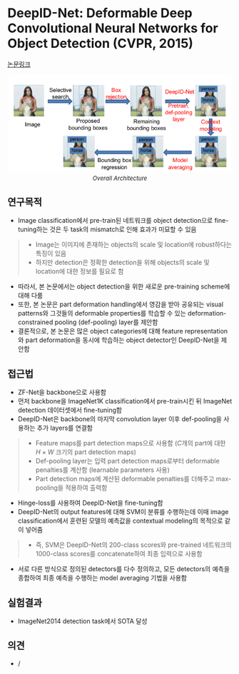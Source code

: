 # DeepID-Net: Deformable Deep Convolutional Neural Networks for Object Detection (CVPR, 2015)

[논문링크](https://openaccess.thecvf.com/content_cvpr_2015/html/Ouyang_DeepID-Net_Deformable_Deep_2015_CVPR_paper.html)

<p align="center">
    <img width="500" alt='fig1' src="./img/02_04_01.png?raw=true"></br>
    <em><font size=2>Overall Architecture</font></em>
</p>

## 연구목적
- Image classification에서 pre-train된 네트워크를 object detection으로 fine-tuning하는 것은 두 task의 mismatch로 인해 효과가 미묘할 수 있음
> - Image는 이미지에 존재하는 objects의 scale 및 location에 robust하다는 특징이 있음
> - 하지만 detection은 정확한 detection을 위해 objects의 scale 및 location에 대한 정보를 필요로 함
- 따라서, 본 논문에서는 object detection을 위한 새로운 pre-training scheme에 대해 다룸
- 또한, 본 논문은 part deformation handling에서 영감을 받아 공유되는 visual patterns와 그것들의 deformable properties를 학습할 수 있는 deformation-constrained pooling (def-pooling) layer를 제안함
- 결론적으로, 본 논문은 많은 object categories에 대해 feature representation와 part deformation을 동시에 학습하는 object detector인 DeepID-Net을 제안함

## 접근법
- ZF-Net을 backbone으로 사용함
- 먼저 backbone을 ImageNet1K classification에서 pre-train시킨 뒤 ImageNet detection 데이터셋에서 fine-tuning함
- DeepID-Net은 backbone의 마지막 convolution layer 이후 def-pooling을 사용하는 추가 layers를 연결함
> - Feature maps를 part detection maps으로 사용함 ($C$개의 part에 대한 ${H}\times{W}$ 크기의 part detection maps)
> - Def-pooling layer는 입력 part detection maps로부터 deformable penalties를 계산함 (learnable parameters 사용)
> - Part detection maps에 계산된 deformable penalties를 더해주고 max-pooling을 적용하여 출력함
- Hinge-loss를 사용하여 DeepID-Net을 fine-tuning함
- DeepID-Net의 output features에 대해 SVM이 분류를 수행하는데 이때 image classification에서 훈련된 모델의 예측값을 contextual modeling의 목적으로 같이 넣어줌
> - 즉, SVM은 DeepID-Net의 200-class scores와 pre-trained 네트워크의 1000-class scores를 concatenate하여 최종 입력으로 사용함
- 서로 다른 방식으로 정의된 detectors를 다수 정의하고, 모든 detectors의 예측을 종합하여 최종 예측을 수행하는 model averaging 기법을 사용함

## 실험결과
- ImageNet2014 detection task에서 SOTA 달성

## 의견
- / 